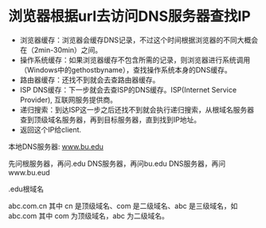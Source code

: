# 浏览器根据url去访问DNS服务器查找IP
- 浏览器缓存：浏览器会缓存DNS记录，不过这个时间根据浏览器的不同大概会在（2min-30min）之间。
- 操作系统缓存：如果浏览器缓存不包含所需的记录，则浏览器进行系统调用（Windows中的gethostbyname），查找操作系统本身的DNS缓存。
- 路由器缓存：还找不到就会去查路由器缓存。
- ISP DNS缓存：下一步就会去查ISP的DNS缓存。ISP(Internet Service Provider), 互联网服务提供商。
- 递归搜索：到达ISP这一步之后还找不到就会执行递归搜索，从根域名服务器查到顶级域名服务器，再到目标服务器，直到找到IP地址。
- 返回这个IP给client.

本地DNS服务器: 
www.bu.edu

先问根服务器，再问.edu DNS服务器，再问bu.edu DNS服务器，再问www.bu.eud

.edu根域名


 abc.com.cn 其中 cn 是顶级域名、com 是二级域名、abc 是三级域名，如 abc.com 其中 com 为顶级域名，abc 为二级域名。

